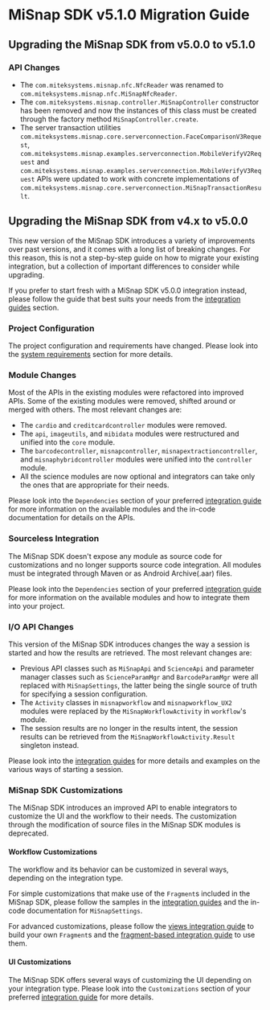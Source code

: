 # MiSnap SDK v5.1.0 Migration Guide

## Upgrading the MiSnap SDK from v5.0.0 to v5.1.0

### API Changes
* The `com.miteksystems.misnap.nfc.NfcReader` was renamed to `com.miteksystems.misnap.nfc.MiSnapNfcReader`. 
* The `com.miteksystems.misnap.controller.MiSnapController` constructor has been removed and now the instances of this class must be created through the factory method `MiSnapController.create`.
* The server transaction utilities `com.miteksystems.misnap.core.serverconnection.FaceComparisonV3Request`, `com.miteksystems.misnap.examples.serverconnection.MobileVerifyV2Request` and `com.miteksystems.misnap.examples.serverconnection.MobileVerifyV3Request` APIs were updated to work with concrete implementations of `com.miteksystems.misnap.core.serverconnection.MiSnapTransactionResult`.

## Upgrading the MiSnap SDK from v4.x to v5.0.0
This new version of the MiSnap SDK introduces a variety of improvements over past versions, and it comes with a long list of breaking changes. For this reason, this is not a step-by-step guide on how to migrate your existing integration, but a collection of important differences to consider while upgrading.

If you prefer to start fresh with a MiSnap SDK v5.0.0 integration instead, please follow the guide that best suits your needs from the [integration guides](activity_integration_guide.md) section.

### Project Configuration
The project configuration and requirements have changed. Please look into the [system requirements](../README.md#system-requirements) section for more details.

### Module Changes
Most of the APIs in the existing modules were refactored into improved APIs. Some of the existing modules were removed, shifted around or merged with others. The most relevant changes are:
* The `cardio` and `creditcardcontroller` modules were removed.
* The `api`, `imageutils`, and `mibidata` modules were restructured and unified into the `core` module.
* The `barcodecontroller`, `misnapcontroller`, `misnapextractioncontroller`, and `misnaphybridcontroller` modules were unified into the `controller` module.
* All the science modules are now optional and integrators can take only the ones that are appropriate for their needs.

Please look into the `Dependencies` section of your preferred [integration guide](activity_integration_guide.md) for more information on the available modules and the in-code documentation for details on the APIs.

### Sourceless Integration
The MiSnap SDK doesn't expose any module as source code for customizations and no longer supports source code integration. All modules must be integrated through Maven or as Android Archive(.aar) files.

Please look into the `Dependencies` section of your preferred [integration guide](activity_integration_guide.md) for more information on the available modules and how to integrate them into your project.

### I/O API Changes
This version of the MiSnap SDK introduces changes the way a session is started and how the results are retrieved. The most relevant changes are:
* Previous API classes such as `MiSnapApi` and `ScienceApi` and parameter manager classes such as `ScienceParamMgr` and `BarcodeParamMgr` were all replaced with `MiSnapSettings`, the latter being the single source of truth for specifying a session configuration.
* The `Activity` classes in `misnapworkflow` and `misnapworkflow_UX2` modules were replaced by the `MiSnapWorkflowActivity` in `workflow`'s module.
* The session results are no longer in the results intent, the session results can be retrieved from the `MiSnapWorkflowActivity.Result` singleton instead.

Please look into the [integration guides](activity_integration_guide.md) for more details and examples on the various ways of starting a session.

### MiSnap SDK Customizations
The MiSnap SDK introduces an improved API to enable integrators to customize the UI and the workflow to their needs. The customization through the modification of source files in the MiSnap SDK modules is deprecated.

#### Workflow Customizations
The workflow and its behavior can be customized in several ways, depending on the integration type.

For simple customizations that make use of the `Fragment`s included in the MiSnap SDK, please follow the samples in the [integration guides](activity_integration_guide.md) and the in-code documentation for `MiSnapSettings`.

For advanced customizations, please follow the [views integration guide](views_integration_guide.md) to build your own `Fragment`s and the [fragment-based integration guide](fragment_integration_guide.md) to use them.

#### UI Customizations
The MiSnap SDK offers several ways of customizing the UI depending on your integration type. Please look into the `Customizations` section of your preferred [integration guide](activity_integration_guide.md) for more details.

